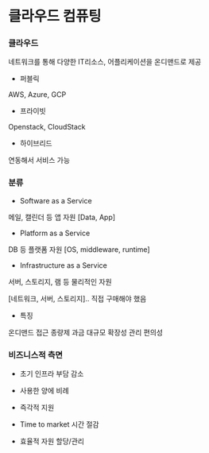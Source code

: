 # 클라우드 컴퓨팅

### 클라우드

네트워크를 통해 다양한 IT리소스, 어플리케이션을 온디맨드로 제공

* 퍼블릭

AWS, Azure, GCP

* 프라이빗

Openstack, CloudStack

* 하이브리드

연동해서 서비스 가능

### 분류

* Software as a Service

메일, 캘린더 등 앱 자원
[Data, App]

* Platform as a Service

DB 등 플랫폼 자원
[OS, middleware, runtime]

* Infrastructure as a Service

서버, 스토리지, 램 등 물리적인 자원

[네트워크, 서버, 스토리지].. 직접 구매해야 했음

* 특징

온디맨드 접근
종량제 과금
대규모 확장성
관리 편의성

### 비즈니스적 측면

* 초기 인프라 부담 감소

* 사용한 양에 비례

* 즉각적 지원

* Time to market 시간 절감

* 효율적 자원 할당/관리